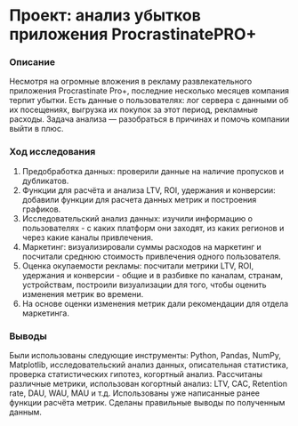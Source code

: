 # Проект: анализ убытков приложения ProcrastinatePRO+ 
### Описание

Несмотря на огромные вложения в рекламу развлекательного приложения Procrastinate Pro+, последние несколько месяцев компания терпит убытки. Есть данные о пользователях: лог сервера с данными об их посещениях, выгрузка их покупок за этот период, рекламные расходы. Задача анализа — разобраться в причинах и помочь компании выйти в плюс. 

### Ход исследования
1. Предобработка данных: проверили данные на наличие пропусков и дубликатов.
2. Функции для расчёта и анализа LTV, ROI, удержания и конверсии: добавили функции для расчета данных метрик и построения графиков.
3. Исследовательский анализ данных: изучили информацию о пользователях - с каких платформ они заходят, из каких регионов и через какие каналы привлечения.
4. Маркетинг: визуализировали суммы расходов на маркетинг и посчитали среднюю стоимость привлечения одного пользователя.
5. Оценка окупаемости рекламы: посчитали метрики LTV, ROI, удержания и конверсии - общие и в разбивке по каналам, странам, устройствам, построили визуализации для того, чтобы оценить изменения метрик во времени.
6. На основе оценки изменения метрик дали рекомендации для отдела маркетинга.

### Выводы

Были использованы следующие инструменты: Python, Pandas, NumPy, Matplotlib, исследовательский анализ данных, описательная статистика, проверка статистических гипотез, когортный анализ. Рассчитаны различные метрики, использован когортный анализ: LTV, CAC, Retention rate, DAU, WAU, MAU и т.д. Использованы уже написанные ранее функции расчёта метрик. Сделаны правильные выводы по полученным данным.
